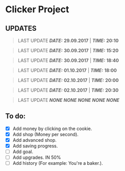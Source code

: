 # Clicker Project

## UPDATES

> LAST UPDATE ***DATE:*** **29.09.2017** | ***TIME:*** **20:10**

> LAST UPDATE ***DATE:*** **30.09.2017** | ***TIME:*** **15:20**

> LAST UPDATE ***DATE:*** **30.09.2017** | ***TIME:*** **18:40**

> LAST UPDATE ***DATE:*** **01.10.2017**  | ***TIME:*** **18:00**

> LAST UPDATE ***DATE:*** **02.10.2017**  | ***TIME:*** **20:00**

> LAST UPDATE ***DATE:*** **02.10.2017**  | ***TIME:*** **20:30**

> LAST UPDATE ***NONE*** ***NONE*** ***NONE*** ***NONE*** ***NONE***

## To do:
- [x] Add money by clicking on the cookie.
- [x] Add shop (Money per second).
- [x] Add advanced shop.
- [x] Add saving progress.
- [ ] Add goal.
- [ ] Add upgrades. IN 50%
- [ ] Add history (For example: You're a baker.).
